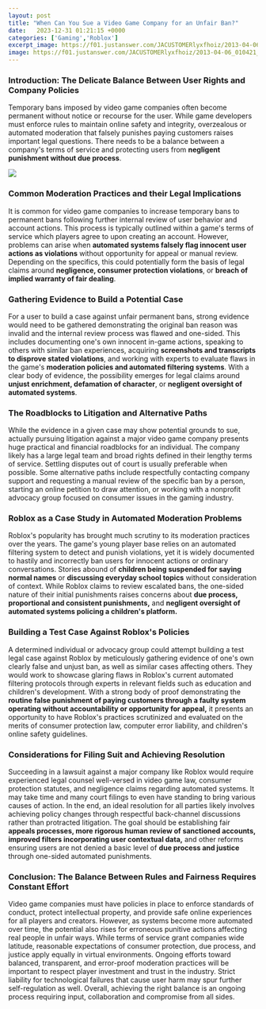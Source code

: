 ```yaml
---
layout: post
title: "When Can You Sue a Video Game Company for an Unfair Ban?"
date:   2023-12-31 01:21:15 +0000
categories: ['Gaming','Roblox']
excerpt_image: https://f01.justanswer.com/JACUSTOMERlyxfhoiz/2013-04-06_010421_banned.png
image: https://f01.justanswer.com/JACUSTOMERlyxfhoiz/2013-04-06_010421_banned.png
---
```


### Introduction: The Delicate Balance Between User Rights and Company Policies
Temporary bans imposed by video game companies often become permanent without notice or recourse for the user. While game developers must enforce rules to maintain online safety and integrity, overzealous or automated moderation that falsely punishes paying customers raises important legal questions. There needs to be a balance between a company's terms of service and protecting users from **negligent punishment without due process**. 

![](https://f01.justanswer.com/JACUSTOMERlyxfhoiz/2013-04-06_010421_banned.png)
### Common Moderation Practices and their Legal Implications  
It is common for video game companies to increase temporary bans to permanent bans following further internal review of user behavior and account actions. This process is typically outlined within a game's terms of service which players agree to upon creating an account. However, problems can arise when **automated systems falsely flag innocent user actions as violations** without opportunity for appeal or manual review. Depending on the specifics, this could potentially form the basis of legal claims around **negligence, consumer protection violations**, or **breach of implied warranty of fair dealing**.
### Gathering Evidence to Build a Potential Case
For a user to build a case against unfair permanent bans, strong evidence would need to be gathered demonstrating the original ban reason was invalid and the internal review process was flawed and one-sided. This includes documenting one's own innocent in-game actions, speaking to others with similar ban experiences, acquiring **screenshots and transcripts to disprove stated violations**, and working with experts to evaluate flaws in the game's **moderation policies and automated filtering systems**. With a clear body of evidence, the possibility emerges for legal claims around **unjust enrichment, defamation of character**, or **negligent oversight of automated systems**.
### The Roadblocks to Litigation and Alternative Paths 
While the evidence in a given case may show potential grounds to sue, actually pursuing litigation against a major video game company presents huge practical and financial roadblocks for an individual. The company likely has a large legal team and broad rights defined in their lengthy terms of service. Settling disputes out of court is usually preferable when possible. Some alternative paths include respectfully contacting company support and requesting a manual review of the specific ban by a person, starting an online petition to draw attention, or working with a nonprofit advocacy group focused on consumer issues in the gaming industry. 
### Roblox as a Case Study in Automated Moderation Problems
Roblox's popularity has brought much scrutiny to its moderation practices over the years. The game's young player base relies on an automated filtering system to detect and punish violations, yet it is widely documented to hastily and incorrectly ban users for innocent actions or ordinary conversations. Stories abound of **children being suspended for saying normal names** or **discussing everyday school topics** without consideration of context. While Roblox claims to review escalated bans, the one-sided nature of their initial punishments raises concerns about **due process, proportional and consistent punishments,** and **negligent oversight of automated systems policing a children's platform.**
### Building a Test Case Against Roblox's Policies 
A determined individual or advocacy group could attempt building a test legal case against Roblox by meticulously gathering evidence of one's own clearly false and unjust ban, as well as similar cases affecting others. They would work to showcase glaring flaws in Roblox's current automated filtering protocols through experts in relevant fields such as education and children's development. With a strong body of proof demonstrating the **routine false punishment of paying customers through a faulty system operating without accountability or opportunity for appeal,** it presents an opportunity to have Roblox's practices scrutinized and evaluated on the merits of consumer protection law, computer error liability, and children's online safety guidelines. 
### Considerations for Filing Suit and Achieving Resolution
Succeeding in a lawsuit against a major company like Roblox would require experienced legal counsel well-versed in video game law, consumer protection statutes, and negligence claims regarding automated systems. It may take time and many court filings to even have standing to bring various causes of action. In the end, an ideal resolution for all parties likely involves achieving policy changes through respectful back-channel discussions rather than protracted litigation. The goal should be establishing fair **appeals processes, more rigorous human review of sanctioned accounts, improved filters incorporating user contextual data,** and other reforms ensuring users are not denied a basic level of **due process and justice** through one-sided automated punishments. 
### Conclusion: The Balance Between Rules and Fairness Requires Constant Effort
Video game companies must have policies in place to enforce standards of conduct, protect intellectual property, and provide safe online experiences for all players and creators. However, as systems become more automated over time, the potential also rises for erroneous punitive actions affecting real people in unfair ways. While terms of service grant companies wide latitude, reasonable expectations of consumer protection, due process, and justice apply equally in virtual environments. Ongoing efforts toward balanced, transparent, and error-proof moderation practices will be important to respect player investment and trust in the industry. Strict liability for technological failures that cause user harm may spur further self-regulation as well. Overall, achieving the right balance is an ongoing process requiring input, collaboration and compromise from all sides.